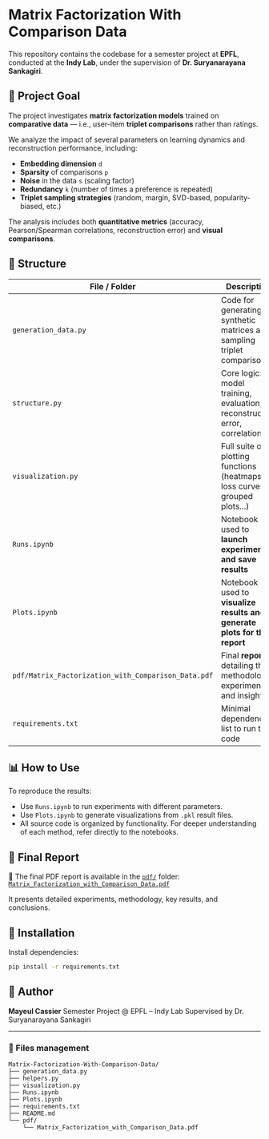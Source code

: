 # Matrix Factorization With Comparison Data

This repository contains the codebase for a semester project at **EPFL**, conducted at the **Indy Lab**, under the supervision of **Dr. Suryanarayana Sankagiri**.

## 🎯 Project Goal

The project investigates **matrix factorization models** trained on **comparative data** — i.e., user-item **triplet comparisons** rather than ratings. 

We analyze the impact of several parameters on learning dynamics and reconstruction performance, including:

- **Embedding dimension** `d`
- **Sparsity** of comparisons `p`
- **Noise** in the data `s` (scaling factor)
- **Redundancy** `k` (number of times a preference is repeated)
- **Triplet sampling strategies** (random, margin, SVD-based, popularity-biased, etc.)

The analysis includes both **quantitative metrics** (accuracy, Pearson/Spearman correlations, reconstruction error) and **visual comparisons**.

## 📁 Structure

| File / Folder       | Description                                                                 |
|---------------------|-----------------------------------------------------------------------------|
| `generation_data.py`| Code for generating synthetic matrices and sampling triplet comparisons     |
| `structure.py`        | Core logic: model training, evaluation, reconstruction error, correlations  |
| `visualization.py`  | Full suite of plotting functions (heatmaps, loss curves, grouped plots...)  |
| `Runs.ipynb`        | Notebook used to **launch experiments and save results**                    |
| `Plots.ipynb`       | Notebook used to **visualize results and generate plots for the report**    |
| `pdf/Matrix_Factorization_with_Comparison_Data.pdf` | Final **report** detailing the methodology, experiments and insights  |
| `requirements.txt`  | Minimal dependency list to run the code                                     |

## 📊 How to Use

To reproduce the results:

- Use `Runs.ipynb` to run experiments with different parameters.
- Use `Plots.ipynb` to generate visualizations from `.pkl` result files.
- All source code is organized by functionality. For deeper understanding of each method, refer directly to the notebooks.

## 📄 Final Report

📄 The final PDF report is available in the [`pdf/`](./pdf) folder:  
[`Matrix_Factorization_with_Comparison_Data.pdf`](./pdf/Matrix_Factorization_with_Comparison_Data.pdf)

It presents detailed experiments, methodology, key results, and conclusions.

## 💾 Installation

Install dependencies:
```bash
pip install -r requirements.txt
````

## 👤 Author

**Mayeul Cassier**
Semester Project @ EPFL – Indy Lab
Supervised by Dr. Suryanarayana Sankagiri


---

### 📁 Files management

```
Matrix-Factorization-With-Comparison-Data/
├── generation_data.py
├── helpers.py
├── visualization.py
├── Runs.ipynb
├── Plots.ipynb
├── requirements.txt
├── README.md
└── pdf/
    └── Matrix_Factorization_with_Comparison_Data.pdf

